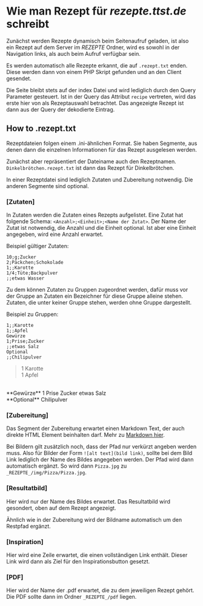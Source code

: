 # Wie man Rezept für *rezepte.ttst.de* schreibt
Zunächst werden Rezepte dynamisch beim Seitenaufruf geladen, ist also ein Rezept
auf dem Server im *_REZEPTE_* Ordner, wird es sowohl in der Navigation links,
als auch beim Aufruf verfügbar sein.

Es werden automatisch alle Rezepte erkannt, die auf `.rezept.txt` enden.
Diese werden dann von einem PHP Skript gefunden und an den Client gesendet.

Die Seite bleibt stets auf der index Datei und wird lediglich durch den Query
Parameter gesteuert.
Ist in der Query das Attribut `recipe` vertreten, wird das erste hier von als
Rezeptauswahl betrachtet.
Das angezeigte Rezept ist dann aus der Query der dekodierte Eintrag.

## How to .rezept.txt
Rezeptdateien folgen einem .ini-ähnlichen Format.
Sie haben Segmente, aus denen dann die einzelnen Informationen für das Rezept
ausgelesen werden.

Zunächst aber repräsentiert der Dateiname auch den Rezeptnamen.
`Dinkelbrötchen.rezept.txt` ist dann das Rezept für Dinkelbrötchen.

In einer Rezeptdatei sind lediglich Zutaten und Zubereitung notwendig.
Die anderen Segmente sind optional.

### [Zutaten]
In Zutaten werden die Zutaten eines Rezepts aufgelistet.
Eine Zutat hat folgende Schema: `<Anzahl>;<Einheit>;<Name der Zutat>`.
Der Name der Zutat ist notwendig, die Anzahl und die Einheit optional.
Ist aber eine Einheit angegeben, wird eine Anzahl erwartet.

Beispiel gültiger Zutaten:
```
10;g;Zucker
2;Päckchen;Schokolade
1;;Karotte
1/4;Tüte;Backpulver
;;etwas Wasser
```

Zu dem können Zutaten zu Gruppen zugeordnet werden, dafür muss vor der Gruppe an
Zutaten ein Bezeichner für diese Gruppe alleine stehen.
Zutaten, die unter keiner Gruppe stehen, werden ohne Gruppe dargestellt.

Beispiel zu Gruppen:
```
1;;Karotte
1;;Apfel
Gewürze
1;Prise;Zucker
;;etwas Salz
Optional
;;Chilipulver
```

>1 Karotte  
1 Apfel  
<br>
**Gewürze**  
1 Prise Zucker  
etwas Salz  
<br>
**Optional**  
Chilipulver  

### [Zubereitung]
Das Segment der Zubereitung erwartet einen Markdown Text, der auch direkte HTML
Element beinhalten darf.
Mehr zu [Markdown hier](https://docs.github.com/en/get-started/writing-on-github/getting-started-with-writing-and-formatting-on-github/basic-writing-and-formatting-syntax).

Bei Bildern gilt zusätzlich noch, dass der Pfad nur verkürzt angeben werden muss.
Also für Bilder der Form `![alt text](bild link)`, sollte bei dem Bild Link
lediglich der Name des Bildes angegeben werden.
Der Pfad wird dann automatisch ergänzt.
So wird dann `Pizza.jpg` zu `_REZEPTE_/img/Pizza/Pizza.jpg`.

### [Resultatbild]
Hier wird nur der Name des Bildes erwartet.
Das Resultatbild wird gesondert, oben auf dem Rezept angezeigt.

Ähnlich wie in der Zubereitung wird der Bildname automatisch um den Restpfad
ergänzt.

### [Inspiration]
Hier wird eine Zeile erwartet, die einen vollständigen Link enthält.
Dieser Link wird dann als Ziel für den Inspirationsbutton gesetzt.

### [PDF]
Hier wird der Name der .pdf erwartet, die zu dem jeweiligen Rezept gehört.
Die PDF sollte dann im Ordner `_REZEPTE_/pdf` liegen.

